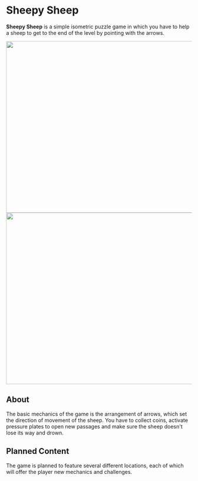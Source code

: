 # Sheepy Sheep
**Sheepy Sheep** is a simple isometric puzzle game in which you have to help a sheep to get to the end of the level by pointing with the arrows.

<img src="https://github.com/xMrFinlandx/SheepySheep/blob/main/Assets/Meta/SheepyAnim.gif" width="830" height="465">
<img src="https://github.com/xMrFinlandx/SheepySheep/blob/main/Assets/Meta/SheepyDemo.gif" width="830" height="465">

## About

The basic mechanics of the game is the arrangement of arrows, which set the direction of movement of the sheep. You have to collect coins, activate pressure plates to open new passages and make sure the sheep doesn't lose its way and drown.

## Planned Content

The game is planned to feature several different locations, each of which will offer the player new mechanics and challenges.

